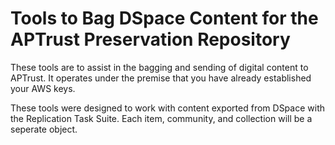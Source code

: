 # Tools to Bag DSpace Content for the APTrust Preservation Repository

These tools are to assist in the bagging and sending of digital content to APTrust. It operates under the premise that you have already established your AWS keys.

These tools were designed to work with content exported from DSpace with the Replication Task Suite. Each item, community, and collection will be a seperate object.
